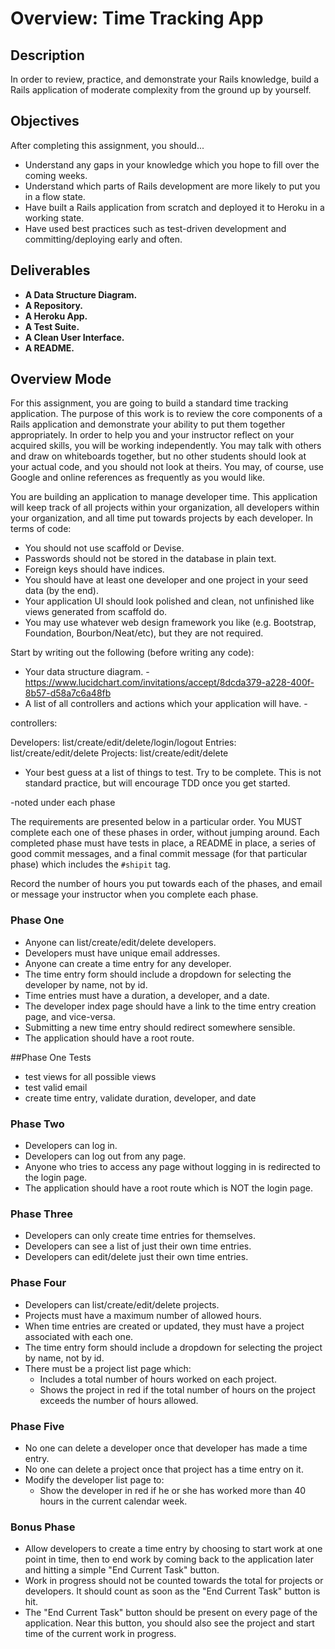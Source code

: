 # Overview: Time Tracking App

## Description

In order to review, practice, and demonstrate your Rails knowledge, build a Rails application of moderate complexity from the ground up by yourself.

## Objectives

After completing this assignment, you should...

* Understand any gaps in your knowledge which you hope to fill over the coming weeks.
* Understand which parts of Rails development are more likely to put you in a flow state.
* Have built a Rails application from scratch and deployed it to Heroku in a working state.
* Have used best practices such as test-driven development and committing/deploying early and often.

## Deliverables

* **A Data Structure Diagram.**
* **A Repository.**
* **A Heroku App.**
* **A Test Suite.**
* **A Clean User Interface.**
* **A README.**

## Overview Mode

For this assignment, you are going to build a standard time tracking application.  The purpose of this work is to review the core components of a Rails application and demonstrate your ability to put them together appropriately.  In order to help you and your instructor reflect on your acquired skills, you will be working independently.  You may talk with others and draw on whiteboards together, but no other students should look at your actual code, and you should not look at theirs.  You may, of course, use Google and online references as frequently as you would like.

You are building an application to manage developer time.  This application will keep track of all projects within your organization, all developers within your organization, and all time put towards projects by each developer.  In terms of code:

* You should not use scaffold or Devise.
* Passwords should not be stored in the database in plain text.
* Foreign keys should have indices.
* You should have at least one developer and one project in your seed data (by the end).
* Your application UI should look polished and clean, not unfinished like views generated from scaffold do.
* You may use whatever web design framework you like (e.g. Bootstrap, Foundation, Bourbon/Neat/etc), but they are not required.

Start by writing out the following (before writing any code):

* Your data structure diagram.  - https://www.lucidchart.com/invitations/accept/8dcda379-a228-400f-8b57-d58a7c6a48fb
* A list of all controllers and actions which your application will have. -

controllers:

  Developers:
  list/create/edit/delete/login/logout
  Entries:
  list/create/edit/delete
  Projects:
  list/create/edit/delete


* Your best guess at a list of things to test.  Try to be complete.  This is not standard practice, but will encourage TDD once you get started.

-noted under each phase

The requirements are presented below in a particular order.  You MUST complete each one of these phases in order, without jumping around.  Each completed phase must have tests in place, a README in place, a series of good commit messages, and a final commit message (for that particular phase) which includes the `#shipit` tag.

Record the number of hours you put towards each of the phases, and email or message your instructor when you complete each phase.

### Phase One

* Anyone can list/create/edit/delete developers.
* Developers must have unique email addresses.
* Anyone can create a time entry for any developer.
* The time entry form should include a dropdown for selecting the developer by name, not by id.
* Time entries must have a duration, a developer, and a date.
* The developer index page should have a link to the time entry creation page, and vice-versa.
* Submitting a new time entry should redirect somewhere sensible.
* The application should have a root route.

##Phase One Tests
* test views for all possible views
* test valid email
* create time entry, validate duration, developer, and date

### Phase Two

* Developers can log in.
* Developers can log out from any page.
* Anyone who tries to access any page without logging in is redirected to the login page.
* The application should have a root route which is NOT the login page.

### Phase Three

* Developers can only create time entries for themselves.
* Developers can see a list of just their own time entries.
* Developers can edit/delete just their own time entries.

### Phase Four

* Developers can list/create/edit/delete projects.
* Projects must have a maximum number of allowed hours.
* When time entries are created or updated, they must have a project associated with each one.  
* The time entry form should include a dropdown for selecting the project by name, not by id.
* There must be a project list page which:
  * Includes a total number of hours worked on each project.
  * Shows the project in red if the total number of hours on the project exceeds the number of hours allowed.

### Phase Five

* No one can delete a developer once that developer has made a time entry.
* No one can delete a project once that project has a time entry on it.
* Modify the developer list page to:
  * Show the developer in red if he or she has worked more than 40 hours in the current calendar week.

### Bonus Phase

* Allow developers to create a time entry by choosing to start work at one point in time, then to end work by coming back to the application later and hitting a simple "End Current Task" button.
* Work in progress should not be counted towards the total for projects or developers.  It should count as soon as the "End Current Task" button is hit.
* The "End Current Task" button should be present on every page of the application.  Near this button, you should also see the project and start time of the current work in progress.

